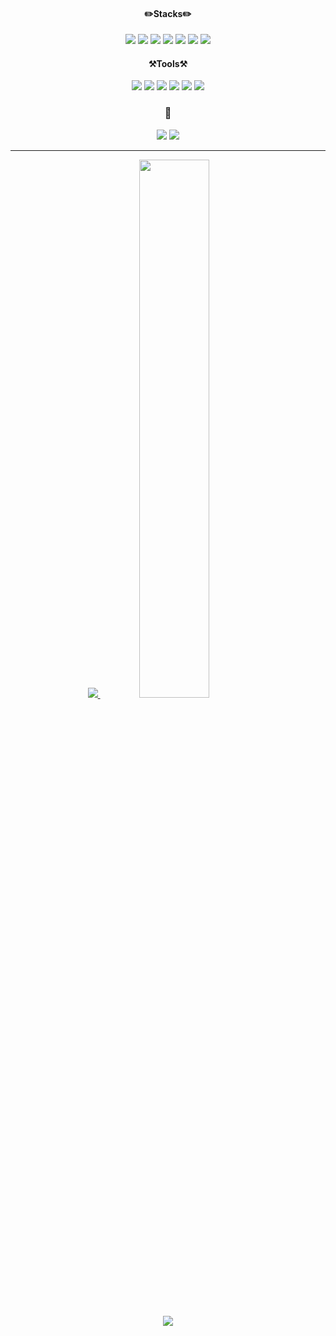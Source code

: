   
  <div align="center">
    <h4>✏️Stacks✏️</h4>
    <img src="https://img.shields.io/badge/Python-3776AB?style=flat&logo=Python&logoColor=white"/>
	  <img src="https://img.shields.io/badge/HTML5-E34F26?style=flat&logo=HTML5&logoColor=white" />
    <img src="https://img.shields.io/badge/Dart-0175CE?style=flat&logo=Dart&logoColor=white" />
	  <img src="https://img.shields.io/badge/Flutter-02569B?style=flat&logo=Flutter&logoColor=white" />
	  <img src="https://img.shields.io/badge/Spring-6DB33F?style=flat&logo=Spring&logoColor=white" />
	  <img src="https://img.shields.io/badge/CSS3-1572B6?style=flat&logo=CSS3&logoColor=white" /> 
	  <img src="https://img.shields.io/badge/Mysql-4479A1?style=flat&logo=MySQL&logoColor=white" /> 
    <h4>⚒️Tools⚒️</h4>
    <img src="https://img.shields.io/badge/Visual studio code-007ACC?style=flat-square&logo=Visual studio code&logoColor=white"/>
	  <img src="https://img.shields.io/badge/Github-181717?style=flat-square&logo=Github&logoColor=white" />
    <img src="https://img.shields.io/badge/Pycharm-000000?style=flat-square&logo=Pycharm&logoColor=white" />
	  <img src="https://img.shields.io/badge/Jupyter-F37626?style=flat-square&logo=Jupyter&logoColor=white" />
	  <img src="https://img.shields.io/badge/Figma-F24E1E?style=flat-square&logo=Figma&logoColor=white" />
	  <img src="https://img.shields.io/badge/intellijidea-000000?style=flat-square&logo=Intellij IDEA&logoColor=white" />
    <h3>🔗</h3>
    <a href="https://velog.io/@bsthss_0160"><img src="https://img.shields.io/badge/Velog-3DDC84?style=flat-square&logo=Blogger&logoColor=white"/></a>
    <a href="https://www.instagram.com/s0ng_b/"><img src="https://img.shields.io/badge/Instagram-E4405F?style=flat-square&logo=instagram&logoColor=white"/></a>
  </div>

---

<div align="center">
  <a href="s">
  <img src="https://github-readme-stats.vercel.app/api/top-langs/?username=Shs0160&exclude_repo=dkssud8150.github.io&layout=compact&theme=basic"/>
</a>
<a href="s">
  <img src="https://github-readme-stats.vercel.app/api?username=Shs0160&theme=basic&show_icons=true" width="47%"/>
</a>
</div>
<br />
<div align="center">
  <a href="https://github.com/Shs0160"><img
src="https://hits.seeyoufarm.com/api/count/incr/badge.svg?url=https%3A%2F%2Fgithub.com%2Fseondal&count_bg=%23000000&title_bg=%23000000&icon=github.svg&icon_color=%23E7E7E7&title=GitHub&edge_flat=false)"/></a>
</div>
